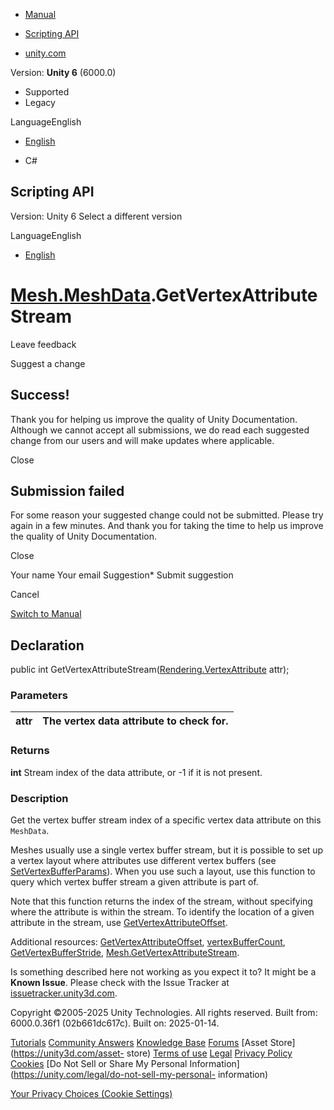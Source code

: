 [ ]()

  * [Manual](../Manual/index.html)
  * [Scripting API](../ScriptReference/index.html)

  * [unity.com](https://unity.com/)

Version: **Unity 6** (6000.0)

  * Supported
  * Legacy

LanguageEnglish

  * [English]()

  * C#

[ ](https://docs.unity3d.com)

## Scripting API

Version: Unity 6 Select a different version

LanguageEnglish

  * [English]()

#  [Mesh.MeshData](Mesh.MeshData.html).GetVertexAttributeStream

Leave feedback

Suggest a change

## Success!

Thank you for helping us improve the quality of Unity Documentation. Although
we cannot accept all submissions, we do read each suggested change from our
users and will make updates where applicable.

Close

## Submission failed

For some reason your suggested change could not be submitted. Please <a>try
again</a> in a few minutes. And thank you for taking the time to help us
improve the quality of Unity Documentation.

Close

Your name Your email Suggestion* Submit suggestion

Cancel

[Switch to Manual](../Manual/class-Mesh.html "Go to Mesh Component in the
Manual")

## Declaration

public int
GetVertexAttributeStream([Rendering.VertexAttribute](Rendering.VertexAttribute.html)
attr);

### Parameters

attr | The vertex data attribute to check for.  
---|---  
  
### Returns

**int** Stream index of the data attribute, or -1 if it is not present.

### Description

Get the vertex buffer stream index of a specific vertex data attribute on this
`MeshData`.

Meshes usually use a single vertex buffer stream, but it is possible to set up
a vertex layout where attributes use different vertex buffers (see
[SetVertexBufferParams](Mesh.MeshData.SetVertexBufferParams.html)). When you
use such a layout, use this function to query which vertex buffer stream a
given attribute is part of.  
  
Note that this function returns the index of the stream, without specifying
where the attribute is within the stream. To identify the location of a given
attribute in the stream, use
[GetVertexAttributeOffset](Mesh.MeshData.GetVertexAttributeOffset.html).  
  
Additional resources:
[GetVertexAttributeOffset](Mesh.MeshData.GetVertexAttributeOffset.html),
[vertexBufferCount](Mesh.MeshData-vertexBufferCount.html),
[GetVertexBufferStride](Mesh.MeshData.GetVertexBufferStride.html),
[Mesh.GetVertexAttributeStream](Mesh.GetVertexAttributeStream.html).

Is something described here not working as you expect it to? It might be a
**Known Issue**. Please check with the Issue Tracker at
[issuetracker.unity3d.com](https://issuetracker.unity3d.com).

Copyright ©2005-2025 Unity Technologies. All rights reserved. Built from:
6000.0.36f1 (02b661dc617c). Built on: 2025-01-14.

[Tutorials](https://unity3d.com/learn) [Community
Answers](https://answers.unity3d.com) [Knowledge
Base](https://support.unity3d.com/hc/en-us)
[Forums](https://forum.unity3d.com) [Asset Store](https://unity3d.com/asset-
store) [Terms of use](https://docs.unity3d.com/Manual/TermsOfUse.html)
[Legal](https://unity.com/legal) [Privacy
Policy](https://unity.com/legal/privacy-policy)
[Cookies](https://unity.com/legal/cookie-policy) [Do Not Sell or Share My
Personal Information](https://unity.com/legal/do-not-sell-my-personal-
information)

[Your Privacy Choices (Cookie Settings)](javascript:void\(0\);)

